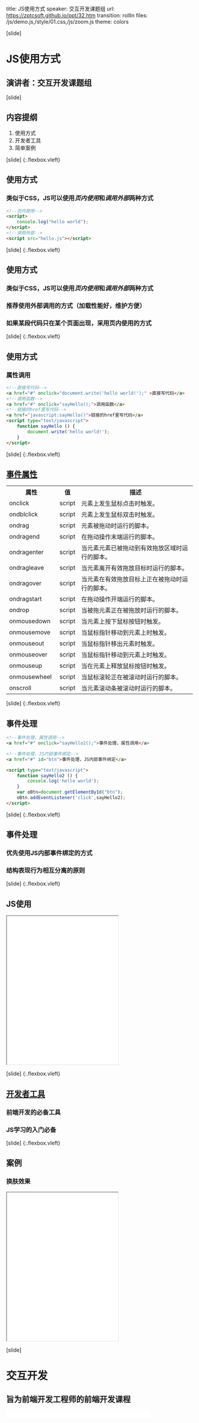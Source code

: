 title: JS使用方式
speaker: 交互开发课题组
url: https://zptcsoft.github.io/ppt/32.htm
transition: rollIn
files: /js/demo.js,/style/01.css,/js/zoom.js
theme: colors

[slide]
# JS使用方式
## 演讲者：交互开发课题组

[slide]
## 内容提纲
1. 使用方式
2. 开发者工具
3. 简单案例

[slide] {:.flexbox.vleft}
## 使用方式
### 类似于CSS，JS可以使用*页内使用*和*调用外部*两种方式
```html
<!--页内使用-->
<script>
	console.log("hello world");
</script>
<!--调用外部-->
<script src="hello.js"></script>
```

[slide] {:.flexbox.vleft}
## 使用方式
### 类似于CSS，JS可以使用*页内使用*和*调用外部*两种方式
### 推荐使用外部调用的方式（加载性能好，维护方便）
### 如果某段代码只在某个页面出现，采用页内使用的方式

[slide] {:.flexbox.vleft}
## 使用方式
### 属性调用
```html
<!--直接写代码-->
<a href="#" onclick="document.write('hello world!');" >直接写代码</a>
<!--调用函数-->
<a href="#" onclick="sayHello();">调用函数</a>
<!--链接的href里写代码-->
<a href="javascript:sayHello()">链接的href里写代码</a>
<script type="text/javascript">
	function sayHello () {
		document.write('hello world!');
	}
</script>
```

[slide] {:.flexbox.vleft}
## [事件属性](http://www.w3school.com.cn/tags/html_ref_eventattributes.asp)
<table class="thin tag">
<tbody><tr>
<th style="width:27%;">属性</th>
<th style="width:8%;">值</th>
<th>描述</th>
</tr>

<tr>
<td>onclick</td>
<td>script</td>
<td>元素上发生鼠标点击时触发。</td>
</tr>

<tr>
<td>ondblclick</td>
<td>script</td>
<td>元素上发生鼠标双击时触发。</td>
</tr>

<tr>
<td class="html5_new">ondrag</td>
<td>script</td>
<td>元素被拖动时运行的脚本。</td>
</tr>

<tr>
<td class="html5_new">ondragend</td>
<td>script</td>
<td>在拖动操作末端运行的脚本。</td>
</tr>

<tr>
<td class="html5_new">ondragenter</td>
<td>script</td>
<td>当元素元素已被拖动到有效拖放区域时运行的脚本。</td>
</tr>

<tr>
<td class="html5_new">ondragleave</td>
<td>script</td>
<td>当元素离开有效拖放目标时运行的脚本。</td>
</tr>

<tr>
<td class="html5_new">ondragover</td>
<td>script</td>
<td>当元素在有效拖放目标上正在被拖动时运行的脚本。</td>
</tr>

<tr>
<td class="html5_new">ondragstart</td>
<td>script</td>
<td>在拖动操作开端运行的脚本。</td>
</tr>

<tr>
<td class="html5_new">ondrop</td>
<td>script</td>
<td>当被拖元素正在被拖放时运行的脚本。</td>
</tr>

<tr>
<td>onmousedown</td>
<td>script</td>
<td>当元素上按下鼠标按钮时触发。</td>
</tr>

<tr>
<td>onmousemove</td>
<td>script</td>
<td>当鼠标指针移动到元素上时触发。</td>
</tr>

<tr>
<td>onmouseout</td>
<td>script</td>
<td>当鼠标指针移出元素时触发。</td>
</tr>

<tr>
<td>onmouseover</td>
<td>script</td>
<td>当鼠标指针移动到元素上时触发。</td>
</tr>

<tr>
<td>onmouseup</td>
<td>script</td>
<td>当在元素上释放鼠标按钮时触发。</td>
</tr>

<tr>
<td class="html5_new">onmousewheel</td>
<td>script</td>
<td>当鼠标滚轮正在被滚动时运行的脚本。</td>
</tr>

<tr>
<td class="html5_new">onscroll</td>
<td>script</td>
<td>当元素滚动条被滚动时运行的脚本。</td>
</tr>
</tbody></table>

[slide] {:.flexbox.vleft}
## 事件处理
```html
<!--事件处理，属性调用-->
<a href="#" onclick="sayHello2();">事件处理，属性调用</a>

<!--事件处理，JS内部事件绑定-->
<a href="#" id="btn">事件处理，JS内部事件绑定</a>

<script type="text/javascript">
	function sayHello2 () {
		console.log('hello world');
	}
	var oBtn=document.getElementById("btn");
	oBtn.addEventListener('click',sayHello2);
</script>

```

[slide] {:.flexbox.vleft}
## 事件处理
### 优先使用JS内部事件绑定的方式
### 结构表现行为相互分离的原则

[slide] {:.flexbox.vleft}
## JS使用
<iframe src="/demos/editor.html?file=jsUse" style="height:400px;"></iframe>

[slide] {:.flexbox.vleft}
## [开发者工具](https://github.com/BestACE/fed/issues/306)
### 前端开发的必备工具
### JS学习的入门必备

[slide] {:.flexbox.vleft}
## 案例
### 换肤效果
<iframe src="/demos/editor.html?file=chgSkin/index" style="height:400px;"></iframe>

[slide]
# 交互开发
## 旨为前端开发工程师的前端开发课程
<small style="vertical-align:middle;display:inline-block"><iframe src="//ghbtns.com/github-btn.html?user=zptcsoft&repo=zptcsoft.github.io&type=star&count=true" allowtransparency="true" frameborder="0" scrolling="0" width="100" height="20" style="width:110px;height:20px;  background-color: transparent;"></iframe><iframe src="//ghbtns.com/github-btn.html?user=zptcsoft&repo=zptcsoft.github.io&type=fork&count=true" allowtransparency="true" frameborder="0" scrolling="0" width="100" height="20" style="width:110px;height:20px;  background-color: transparent;"></iframe><iframe src="//ghbtns.com/github-btn.html?user=zptcsoft&repo=zptcsoft.github.io&type=follow&count=false" allowtransparency="true" frameborder="0" scrolling="0" width="170" height="20" style="width:170px;height:20px;  background-color: transparent;"></iframe></small>